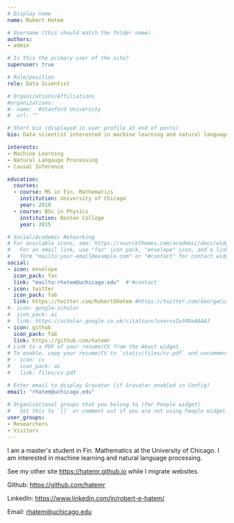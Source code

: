 ```yaml
---
# Display name
name: Robert Hatem

# Username (this should match the folder name)
authors:
- admin

# Is this the primary user of the site?
superuser: true

# Role/position
role: Data Scientist

# Organizations/Affiliations
#organizations:
#- name:  #Stanford University
#  url: ""

# Short bio (displayed in user profile at end of posts)
bio: Data scientist interested in machine learning and natural language processing.

interests:
- Machine Learning
- Natural Langauge Processing
- Causal Inference

education:
  courses:
  - course: MS in Fin. Mathematics
    institution: University of Chicago
    year: 2019
  - course: BSc in Physics
    institution: Boston College
    year: 2015

# Social/Academic Networking
# For available icons, see: https://sourcethemes.com/academic/docs/widgets/#icons
#   For an email link, use "fas" icon pack, "envelope" icon, and a link in the
#   form "mailto:your-email@example.com" or "#contact" for contact widget.
social:
- icon: envelope
  icon_pack: fas
  link: "mailto:rhatem@uchicago.edu"  #'#contact'
- icon: twitter
  icon_pack: fab
  link: https://twitter.com/RobertEHatem #https://twitter.com/GeorgeCushen
#- icon: google-scholar
#  icon_pack: ai
#  link: https://scholar.google.co.uk/citations?user=sIwtMXoAAAAJ
- icon: github
  icon_pack: fab
  link: https://github.com/hatemr
# Link to a PDF of your resume/CV from the About widget.
# To enable, copy your resume/CV to `static/files/cv.pdf` and uncomment the lines below.  
# - icon: cv
#   icon_pack: ai
#   link: files/cv.pdf

# Enter email to display Gravatar (if Gravatar enabled in Config)
email: "rhatem@uchicago.edu"
  
# Organizational groups that you belong to (for People widget)
#   Set this to `[]` or comment out if you are not using People widget.  
user_groups:
- Researchers
- Visitors
---
```


I am a master's student in Fin. Mathematics at the University of Chicago. I am interested in machine learning and natural language processing.

See my other site https://hatemr.github.io while I migrate websites.

Github: https://github.com/hatemr

LinkedIn: https://www.linkedin.com/in/robert-e-hatem/

Email: rhatem@uchicago.edu